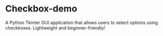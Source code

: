 # Checkbox-demo
A Python Tkinter GUI application that allows users to select options using checkboxes. Lightweight and beginner-friendly!
